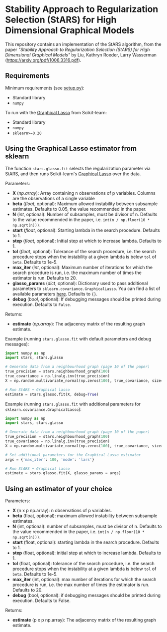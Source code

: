 # Stability Approach to Regularization Selection (StARS) for High Dimensional Graphical Models

This repository contains an implementation of the StARS algorithm, from the paper *"Stability Approach to Regularization Selection (StARS) for High Dimensional Graphical Models"* by Liu, Kathryn Roeder, Larry Wasserman (https://arxiv.org/pdf/1006.3316.pdf).

## Requirements

Minimum requirements (see [setup.py](setup.py)):

- Standard library
- `numpy`

To run with the [Graphical Lasso](https://scikit-learn.org/stable/modules/generated/sklearn.covariance.GraphicalLasso.html) from Scikit-learn:
- Standard library
- `numpy`
- `sklearn>=0.20`

## Using the Graphical Lasso estimator from sklearn

The function `stars.glasso.fit` selects the regularization parameter via StARS, and then runs Scikit-learn's [Graphical Lasso](https://scikit-learn.org/stable/modules/generated/sklearn.covariance.GraphicalLasso.html) over the data.

Parameters:

- **X** (*np.array*): Array containing n observations of p variables. Columns are the observations of a single variable
- **beta** (*float*, optional): Maximum allowed instability between subsample estimates. Defaults to 0.05, the value recommended in the paper.
- **N** (*int*, optional): Number of subsamples, must be divisor of n. Defaults to the value recommended in the paper, i.e. `int(n / np.floor(10 * np.sqrt(n)))`.
- **start** (*float*, optional): Starting lambda in the search procedure. Defaults to 1.
- **step** (*float*, optional): Initial step at which to increase lambda. Defaults to 1.
- **tol** (*float*, optional): Tolerance of the search procedure, i.e. the search procedure stops when the instability at a given lambda is below `tol` of `beta`. Defaults to 1e-5.
- **max_iter** (*int*, optional): Maximum number of iterations for which the search procedure is run, i.e. the maximum number of times the estimator is run. Defaults to 20.
- **glasso_params** (*dict*, optional): Dictionary used to pass additional parameters to `sklearn.covariance.GraphicalLasso`. You can find a list of available parameters [here](https://scikit-learn.org/stable/modules/generated/sklearn.covariance.GraphicalLasso.html). Defaults to `{}`.
- **debug** (*bool*, optional): If debugging messages should be printed during execution. Defaults to `False`.

Returns:

- **estimate** (*np.array*): The adjacency matrix of the resulting graph estimate.

Example (running `stars.glasso.fit` with default parameters and debug messages):

```python
import numpy as np
import stars, stars.glasso

# Generate data from a neighbourhood graph (page 10 of the paper)
true_precision = stars.neighbourhood_graph(100)
true_covariance = np.linalg.inv(true_precision)
X = np.random.multivariate_normal(np.zeros(100), true_covariance, size=400)

# Run StARS + Graphical lasso
estimate = stars.glasso.fit(X, debug=True)
```

Example (running `stars.glasso.fit` with additional parameters for `sklearn.covariance.GraphicalLasso`):

```python
import numpy as np
import stars, stars.glasso

# Generate data from a neighbourhood graph (page 10 of the paper)
true_precision = stars.neighbourhood_graph(100)
true_covariance = np.linalg.inv(true_precision)
X = np.random.multivariate_normal(np.zeros(100), true_covariance, size=400)

# Set additional parameters for the Graphical Lasso estimator
args = {'max_iter': 100, 'mode': 'lars'}

# Run StARS + Graphical lasso
estimate = stars.glasso.fit(X, glasso_params = args)
```

## Using an estimator of your choice

Parameters:

- **X** (n x p np.array): n observations of p variables.
- **beta** (float, optional): maximum allowed instability between subsample estimates.
- **N** (int, optional): number of subsamples, must be divisor of n. Defaults to the value recommended in the paper, i.e. `int(n / np.floor(10 * np.sqrt(n)))`.
- **start** (float, optional): starting lambda in the search procedure. Defaults to 1.
- **step** (float, optional): initial step at which to increase lambda. Defaults to 1.
- **tol** (float, optional): tolerance of the search procedure, i.e. the search procedure stops when the instability at a given lambda is below `tol` of `beta`. Defaults to 1e-5.
- **max_iter** (int, optional): max number of iterations for which the search procedure is run, i.e. the max number of times the estimator is run. Defaults to 20.
- **debug** (bool, optional): if debugging messages should be printed during execution. Defaults to False.

Returns:

- **estimate** (p x p np.array): The adjacency matrix of the resulting graph estimate.
